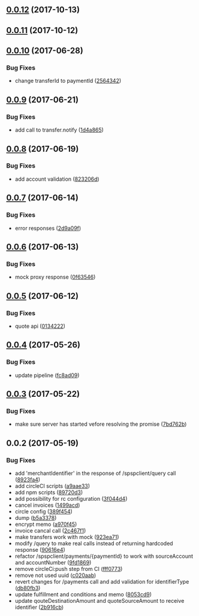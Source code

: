 <a name="0.0.12"></a>
## [0.0.12](https://github.com/softwaregroup-bg/@leveloneproject/dfsp-mock/compare/v0.0.11...v0.0.12) (2017-10-13)



<a name="0.0.11"></a>
## [0.0.11](https://github.com/softwaregroup-bg/@leveloneproject/dfsp-mock/compare/v0.0.10...v0.0.11) (2017-10-12)



<a name="0.0.10"></a>
## [0.0.10](https://github.com/softwaregroup-bg/@leveloneproject/dfsp-mock/compare/v0.0.9...v0.0.10) (2017-06-28)


### Bug Fixes

* change transferId to paymentId ([2564342](https://github.com/softwaregroup-bg/@leveloneproject/dfsp-mock/commit/2564342))



<a name="0.0.9"></a>
## [0.0.9](https://github.com/softwaregroup-bg/@leveloneproject/dfsp-mock/compare/v0.0.8...v0.0.9) (2017-06-21)


### Bug Fixes

* add call to transfer.notify ([1d4a865](https://github.com/softwaregroup-bg/@leveloneproject/dfsp-mock/commit/1d4a865))



<a name="0.0.8"></a>
## [0.0.8](https://github.com/softwaregroup-bg/@leveloneproject/dfsp-mock/compare/v0.0.7...v0.0.8) (2017-06-19)


### Bug Fixes

* add account validation ([823206d](https://github.com/softwaregroup-bg/@leveloneproject/dfsp-mock/commit/823206d))



<a name="0.0.7"></a>
## [0.0.7](https://github.com/softwaregroup-bg/@leveloneproject/dfsp-mock/compare/v0.0.6...v0.0.7) (2017-06-14)


### Bug Fixes

* error responses ([2d9a09f](https://github.com/softwaregroup-bg/@leveloneproject/dfsp-mock/commit/2d9a09f))



<a name="0.0.6"></a>
## [0.0.6](https://github.com/softwaregroup-bg/@leveloneproject/dfsp-mock/compare/v0.0.5...v0.0.6) (2017-06-13)


### Bug Fixes

* mock proxy response ([0f63546](https://github.com/softwaregroup-bg/@leveloneproject/dfsp-mock/commit/0f63546))



<a name="0.0.5"></a>
## [0.0.5](https://github.com/softwaregroup-bg/@leveloneproject/dfsp-mock/compare/v0.0.4...v0.0.5) (2017-06-12)


### Bug Fixes

* quote api ([0134222](https://github.com/softwaregroup-bg/@leveloneproject/dfsp-mock/commit/0134222))



<a name="0.0.4"></a>
## [0.0.4](https://github.com/softwaregroup-bg/@leveloneproject/dfsp-mock/compare/v0.0.3...v0.0.4) (2017-05-26)


### Bug Fixes

* update pipeline ([fc8ad09](https://github.com/softwaregroup-bg/@leveloneproject/dfsp-mock/commit/fc8ad09))



<a name="0.0.3"></a>
## [0.0.3](https://github.com/softwaregroup-bg/@leveloneproject/dfsp-mock/compare/v0.0.2...v0.0.3) (2017-05-22)


### Bug Fixes

* make sure server has started vefore resolving the promise ([7bd762b](https://github.com/softwaregroup-bg/@leveloneproject/dfsp-mock/commit/7bd762b))



<a name="0.0.2"></a>
## 0.0.2 (2017-05-19)


### Bug Fixes

* add 'merchantIdentifier' in the response of /spspclient/query call ([8923fa4](https://github.com/softwaregroup-bg/@leveloneproject/dfsp-mock/commit/8923fa4))
* add circleCI scripts ([a9aae33](https://github.com/softwaregroup-bg/@leveloneproject/dfsp-mock/commit/a9aae33))
* add npm scripts ([89720d3](https://github.com/softwaregroup-bg/@leveloneproject/dfsp-mock/commit/89720d3))
* add possibility for rc configuration ([3f044d4](https://github.com/softwaregroup-bg/@leveloneproject/dfsp-mock/commit/3f044d4))
* cancel invoices ([1499acd](https://github.com/softwaregroup-bg/@leveloneproject/dfsp-mock/commit/1499acd))
* circle config ([389f454](https://github.com/softwaregroup-bg/@leveloneproject/dfsp-mock/commit/389f454))
* dump ([b5a3378](https://github.com/softwaregroup-bg/@leveloneproject/dfsp-mock/commit/b5a3378))
* encrypt memo ([a970f45](https://github.com/softwaregroup-bg/@leveloneproject/dfsp-mock/commit/a970f45))
* invoice cancal call ([2c467f1](https://github.com/softwaregroup-bg/@leveloneproject/dfsp-mock/commit/2c467f1))
* make transfers work with mock ([923ea71](https://github.com/softwaregroup-bg/@leveloneproject/dfsp-mock/commit/923ea71))
* modify /query to make real calls instead of returning hardcoded response ([90616e4](https://github.com/softwaregroup-bg/@leveloneproject/dfsp-mock/commit/90616e4))
* refactor /spspclient/payments/{paymentId} to work with sourceAccount and accountNumber ([9fd1869](https://github.com/softwaregroup-bg/@leveloneproject/dfsp-mock/commit/9fd1869))
* remove circleCi:push step from CI ([fff0773](https://github.com/softwaregroup-bg/@leveloneproject/dfsp-mock/commit/fff0773))
* remove not used uuid ([c020aab](https://github.com/softwaregroup-bg/@leveloneproject/dfsp-mock/commit/c020aab))
* revert changes for /payments call and add validation for identifierType ([db80fb3](https://github.com/softwaregroup-bg/@leveloneproject/dfsp-mock/commit/db80fb3))
* update fulfillment and conditions and memo ([8053cd9](https://github.com/softwaregroup-bg/@leveloneproject/dfsp-mock/commit/8053cd9))
* update qouteDestinationAmount and quoteSourceAmount to receive identifier ([2b916cb](https://github.com/softwaregroup-bg/@leveloneproject/dfsp-mock/commit/2b916cb))



